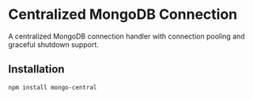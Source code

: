 # Centralized MongoDB Connection

A centralized MongoDB connection handler with connection pooling and graceful shutdown support.

## Installation

```sh
npm install mongo-central